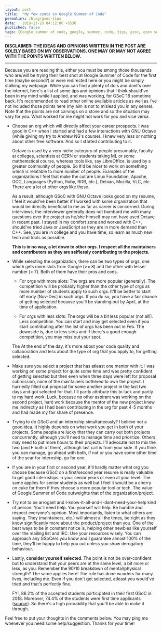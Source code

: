 ```yaml
---
layout: post
title:  "My few cents on Google Summer of Code"
permalink: /blog/gsoc-tips
date:   2018-11-28 04:12:00 +0530
published: false
tags: [Google summer of code, google, summer, code, tips, gsoc, open source, foss, free software]
---
```



**DISCLAIMER: THE IDEAS AND OPINIONS WRITTEN IN THE POST ARE SOLELY BASED ON MY OBSERVATIONS. ONE MAY OR MAY NOT AGREE WITH THE POINTS WRITTEN BELOW.**

----

Because you are reading this, either you must be among those thousands who are/will be trying their best shot at Google Summer of Code for the first time (maybe second?) or were redirected here or you might be simply stalking my webpage. While you can find a plenty of do's and dont's over the internet, here's a list of some tips and opinions that I think should've been in my mind while I applied, and was working, for GSoC'18 sometime back. It's recommended to read other online available articles as well as I've not included those points here (my aim is not to mislead you in any sense). Note that the points are not carvings on a stone and so the situation may vary for you. What worked for me might not work for you and vice versa.

*   Choose an org which will directly affect your career prospects. I was good in C++ when I started and had a few interactions with GNU Octave (while giving my try to Andrew NG's course). I knew very less or nothing about other free software. And so I started contributing to it. 
    
    Octave is used by a very niche category of people presumably, faculty at colleges, scientists at CERN or students taking ML or some mathematical course, whereas tools like, say LibreOffice, is used by a greater community of people. So it'd be nicer to work on something which is relatable to more number of people. Examples of the organizations I feel that make the cut are Linux Foundation, Apache, GCC, Languages (Python, Ruby, ROR, etc.), Debian, Mozilla, VLC, etc. There are a lot of other orgs like these.

    As a result, although GSoC with GNU Octave looks good on my resume, I feel it would've been better if I worked with some organization that would be directly beneficial to me as far as career is concerned. During interviews, the interviewer generally does not bombard me with many questions over the project as he/she himself may not have used Octave in recent past. I stayed in my comfort zone and worked with C++, should've tried Java or JavaScript as they are in more demand than C++. See, you are in college and you have time, so learn as much new tech and tools as possible.

    **This is in no way, a let down to other orgs. I respect all the maintainers and contributors as they are selflessly contributing to the projects.**

*   While selecting the organization, there can be two types of orgs, one which gets more slots from Google (>= 8) and the other with lesser number (< 7). Both of them have their pros and cons. 

    *   For orgs with more slots: The orgs are more popular (generally). The competition will be probably higher than the other type of orgs as more number of students apply to such orgs. It'll be better to start off early (Nov-Dec) in such orgs. If you do so, you have a fair chance of getting selected because you'll be standing out by April, at the time of application.

    *   For orgs with less slots: The orgs will be a bit less popular (not all!). Less competition. You can start and may get selected even if you start contributing after the list of orgs has been out in Feb. The downside is, due to less slots and if there's a good enough competition, you may miss out your spot.

    The At the end of the day, it's more about your code quality and collaboration and less about the type of org that you apply to, for getting selected.

*   Make sure you select a project that has atleast one mentor with it. I was working on some project for quite some time and was pretty confident of getting selected but then even when three days were left for proposal submission, none of the maintainers bothered to own the project. I hurriedly filled out proposal for some another project in the last two days and got selected for that. I'll partly attribute this to luck and partly to my hard work. Luck, because no other aspirant was working on the second project, hard work because the mentor of the new project knew me indirectly as I had been contributing in the org for past 4-5 months and had made my fair share of presence.

*   Trying to do GSoC and an internship simultaneously? I believe not a good idea. It highly depends on what work you get in both of your projects. Some people are lucky that they can carry out both projects concurrently, although you'll need to manage time and prioritize. Others may need to put more hours to their projects. I'll advocate not to mix the two (and F both of them), although last call is from your side. If you think you can manage, go ahead with both, if not or you have some other time of the year for internship, go for one.

*   If you are in your first or second year, it'll hardly matter what org you choose because GSoC on a first/second year resume is really valuable to get good internships in your senior years or even at your level. The same applies for senior students as well but I feel it would be a cherry on cake for them if they choose a more popular tool or tech. The value of Google Summer of Code outweights that of the organization/project.

*   Try not to be arrogant and I-know-it-all-and-I-dont-need-your-help kind of person. You'll need help. You yourself will help. Be humble and respect everyone's opinion. Most importantly, listen to what others are saying. They (maintainers, etc.) will almost all the times, be right as they know significantly more about the product/project than you. One of the best ways to be in constant notice is, helping other newbies like yourself over the mailing list and IRC. Use your resources wisely. You can approach any GSoCers you know and I guarantee almost 100% of the time, they'll be happy to help you out unless you show derogatory behaviour.

*   Lastly, **consider yourself selected**. The point is not be over-confident but to understand that your peers are at the same level, a bit more or less, as you. Remember the 90/10 breakdown of mental/physical strength? The same applies here! The rule has done wonders for many lives, including me. Even if you don't get selected, atleast you would've tried and that's perfectly fine.
    
    FYI, 88.2% of the accepted students participated in their first GSoC in 2018. Moreover, 74.4% of the students were first time applicants ([source](https://opensource.googleblog.com/2018/05/google-summer-of-code-2018-statistics.html)). So there's a high probability that you'll be able to make it through.

Feel free to put your thoughts in the comments below. You may ping me whenever you need some help/suggestion. Thanks for your time!